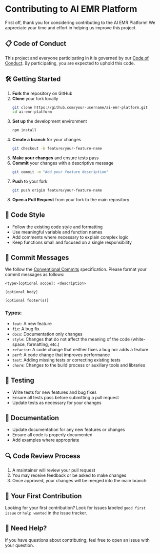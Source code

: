 # Contributing to AI EMR Platform

First off, thank you for considering contributing to the AI EMR Platform! We appreciate your time and effort in helping us improve this project.

## 📋 Code of Conduct

This project and everyone participating in it is governed by our [Code of Conduct](CODE_OF_CONDUCT.md). By participating, you are expected to uphold this code.

## 🛠 Getting Started

1. **Fork** the repository on GitHub
2. **Clone** your fork locally
   ```bash
   git clone https://github.com/your-username/ai-emr-platform.git
   cd ai-emr-platform
   ```
3. **Set up** the development environment
   ```bash
   npm install
   ```
4. **Create a branch** for your changes
   ```bash
   git checkout -b feature/your-feature-name
   ```
5. **Make your changes** and ensure tests pass
6. **Commit** your changes with a descriptive message
   ```bash
   git commit -m "Add your feature description"
   ```
7. **Push** to your fork
   ```bash
   git push origin feature/your-feature-name
   ```
8. **Open a Pull Request** from your fork to the main repository

## 🎨 Code Style

- Follow the existing code style and formatting
- Use meaningful variable and function names
- Add comments where necessary to explain complex logic
- Keep functions small and focused on a single responsibility

## 📝 Commit Messages

We follow the [Conventional Commits](https://www.conventionalcommits.org/) specification. Please format your commit messages as follows:

```
<type>[optional scope]: <description>

[optional body]

[optional footer(s)]
```

### Types:
- `feat`: A new feature
- `fix`: A bug fix
- `docs`: Documentation only changes
- `style`: Changes that do not affect the meaning of the code (white-space, formatting, etc.)
- `refactor`: A code change that neither fixes a bug nor adds a feature
- `perf`: A code change that improves performance
- `test`: Adding missing tests or correcting existing tests
- `chore`: Changes to the build process or auxiliary tools and libraries

## 🧪 Testing

- Write tests for new features and bug fixes
- Ensure all tests pass before submitting a pull request
- Update tests as necessary for your changes

## 📖 Documentation

- Update documentation for any new features or changes
- Ensure all code is properly documented
- Add examples where appropriate

## 🔍 Code Review Process

1. A maintainer will review your pull request
2. You may receive feedback or be asked to make changes
3. Once approved, your changes will be merged into the main branch

## 🚀 Your First Contribution

Looking for your first contribution? Look for issues labeled `good first issue` or `help wanted` in the issue tracker.

## 🙋 Need Help?

If you have questions about contributing, feel free to open an issue with your question.
